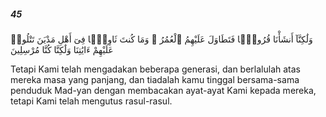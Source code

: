 ##### 45

<span class="ayah">وَلَٰكِنَّآ أَنشَأْنَا قُرُونًۭا فَتَطَاوَلَ عَلَيْهِمُ ٱلْعُمُرُ ۚ وَمَا كُنتَ ثَاوِيًۭا فِىٓ أَهْلِ مَدْيَنَ تَتْلُوا۟ عَلَيْهِمْ ءَايَٰتِنَا وَلَٰكِنَّا كُنَّا مُرْسِلِينَ</span>

<span class="ayah_translation">Tetapi Kami telah mengadakan beberapa generasi, dan berlalulah atas mereka masa yang panjang, dan tiadalah kamu tinggal bersama-sama penduduk Mad-yan dengan membacakan ayat-ayat Kami kepada mereka, tetapi Kami telah mengutus rasul-rasul.</span>
